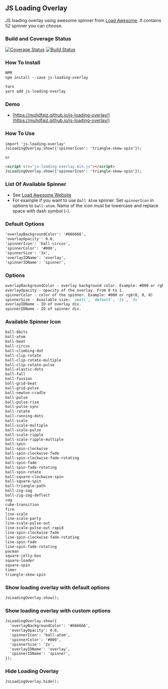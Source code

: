 ## JS Loading Overlay

JS loading overlay using awesome spinner from [Load Awesome](https://github.danielcardoso.net/load-awesome/animations.html). It contains 52 spinner you can choose.

### Build and Coverage Status
[![Coverage Status](https://coveralls.io/repos/github/muhdfaiz/js-loading-overlay/badge.svg?branch=master)](https://coveralls.io/github/muhdfaiz/js-loading-overlay?branch=master) [![Build Status](https://travis-ci.org/muhdfaiz/js-loading-overlay.svg?branch=master)](https://travis-ci.org/muhdfaiz/js-loading-overlay.svg?branch=master)

### How To Install
```markdown
NPM
npm install --save js-loading-overlay

Yarn
yarn add js-loading-overlay
```

### Demo
- [https://muhdfaiz.github.io/js-loading-overlay/](https://muhdfaiz.github.io/js-loading-overlay/)

### How To Use
```markdown
import 'js-loading-overlay'
JsLoadingOverlay.show({'spinnerIcon': 'triangle-skew-spin'});

or

<script src="js-loading-overlay.min.js"></script>
JsLoadingOverlay.show({'spinnerIcon': 'triangle-skew-spin'});
```

### List Of Available Spinner
- See [Load Awesome Website](https://github.danielcardoso.net/load-awesome/animations.html) 
- For example if you want to use `Ball Atom` spinner. Set `spinnerIcon` in options to `ball-atom`. Name of the icon must 
be lowercase and replace space with dash symbol (-).

### Default Options

```markdown
'overlayBackgroundColor': '#666666',
'overlayOpacity': 0.6,
'spinnerIcon': 'ball-circus',
'spinnerColor': '#000',
'spinnerSize': '3x',
'overlayIDName': 'overlay',
'spinnerIDName': 'spinner',
```

### Options

```markdown
overlayBackgroundColor - overlay background color. Example: #000 or rgb(0, 0, 0)
overlayOpacity - opacity of the overlay. From 0 to 1.
spinnerColor - color of the spinner. Example: #000 or rgb(0, 0, 0)
spinnerSize - Available size: `small`, `default`, `2x`, `3x`
overlayIDName - ID of overlay div.
spinnerIDName - ID of spinner div.
```

### Available Spinner Icon

```markdown
ball-8bits
ball-atom
ball-beat
ball-circus
ball-climbing-dot
ball-clip-rotate
ball-clip-rotate-multiple
ball-clip-rotate-pulse
ball-elastic-dots
ball-fall
ball-fussion
ball-grid-beat
ball-grid-pulse
ball-newton-cradle
ball-pulse
ball-pulse-rise
ball-pulse-sync
ball-rotate
ball-running-dots
ball-scale
ball-scale-multiple
ball-scale-pulse
ball-scale-ripple
ball-scale-ripple-multiple
ball-spin
ball-spin-clockwise
ball-spin-clockwise-fade
ball-spin-clockwise-fade-rotating
ball-spin-fade
ball-spin-fade-rotating
ball-spin-rotate
ball-square-clockwise-spin
ball-square-spin
ball-triangle-path
ball-zig-zag
ball-zig-zag-deflect
cog
cube-transition
fire
line-scale
line-scale-party
line-scale-pulse-out
line-scale-pulse-out-rapid
line-spin-clockwise-fade
line-spin-clockwise-fade-rotating
line-spin-fade
line-spin-fade-rotating
pacman
square-jelly-box
square-loader
square-spin
timer
triangle-skew-spin
```

### Show loading overlay with default options

```markdown
JsLoadingOverlay.show();
```

### Show loading overlay with custom options

```markdown
JsLoadingOverlay.show({
  'overlayBackgroundColor': '#666666',
  'overlayOpacity': 0.6,
  'spinnerIcon': 'ball-atom',
  'spinnerColor': '#000',
  'spinnerSize': '2x',
  'overlayIDName': 'overlay',
  'spinnerIDName': 'spinner',
});
```

### Hide Loading Overlay

```markdown
JsLoadingOverlay.hide();
```
